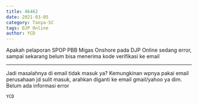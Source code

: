 ```yaml
---
title: 46462
date: 2021-03-05
category: Tanya-SC
tags: DJP Online
author: YCD
---
```


Apakah pelaporan SPOP PBB Migas Onshore pada DJP Online sedang error, sampai sekarang belum bisa menerima kode verifikasi ke email

---

Jadi masalahnya di email tidak masuk ya? Kemungkinan wpnya pakai email perusahaan jd sulit masuk, arahkan diganti ke email gmail/yahoo ya dim. Belum ada informasi error

`YCD`
